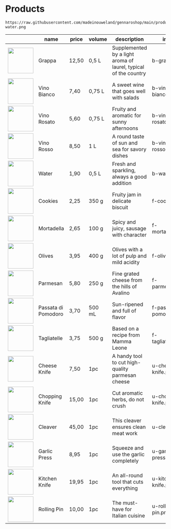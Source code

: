 # Products

```
https://raw.githubusercontent.com/madeinouweland/gennaroshop/main/products/b-water.png
```

| | name | price | volume | description | image |
| --- | --- | --- | --- | --- | --- |
| <img src="https://raw.githubusercontent.com/madeinouweland/gennaroshop/main/products/b-grappa.png" width="80"> | Grappa | 12,50 | 0,5 L | Supplemented by a light aroma of laurel, typical of the country | b-grappa.png |
| <img src="https://raw.githubusercontent.com/madeinouweland/gennaroshop/main/products/b-vino-bianco.png" width="80"> | Vino Bianco | 7,40 | 0,75 L | A sweet wine that goes well with salads | b-vino-bianco.png |
| <img src="https://raw.githubusercontent.com/madeinouweland/gennaroshop/main/products/b-vino-rosato.png" width="80"> | Vino Rosato | 5,60 | 0,75 L | Fruity and aromatic for sunny afternoons | b-vino-rosato.png |
| <img src="https://raw.githubusercontent.com/madeinouweland/gennaroshop/main/products/b-vino-rosso.png" width="80"> | Vino Rosso | 8,50 | 1 L | A round taste of sun and sea for savory dishes | b-vino-rosso.png |
| <img src="https://raw.githubusercontent.com/madeinouweland/gennaroshop/main/products/b-water.png" width="80"> | Water | 1,90 | 0,5 L | Fresh and sparkling, always a good addition | b-water.png |
| <img src="https://raw.githubusercontent.com/madeinouweland/gennaroshop/main/products/f-cookies.png" width="80"> | Cookies | 2,25 | 350 g | Fruity jam in delicate biscuit | f-cookies.png |
| <img src="https://raw.githubusercontent.com/madeinouweland/gennaroshop/main/products/f-mortadella.png" width="80"> | Mortadella | 2,65 | 100 g | Spicy and juicy, sausage with character | f-mortadella.png |
| <img src="https://raw.githubusercontent.com/madeinouweland/gennaroshop/main/products/f-olives.png" width="80"> | Olives | 3,95 | 400 g | Olives with a lot of pulp and mild acidity | f-olives.png |
| <img src="https://raw.githubusercontent.com/madeinouweland/gennaroshop/main/products/f-parmesan.png" width="80"> | Parmesan | 5,80 | 250 g | Fine grated cheese from the hills of Avalino | f-parmesan.png |
| <img src="https://raw.githubusercontent.com/madeinouweland/gennaroshop/main/products/f-passata-di-pomodoro.png" width="80"> | Passata di Pomodoro | 3,70 | 500 mL | Sun-ripened and full of flavor | f-passata-di-pomodoro.png |
| <img src="https://raw.githubusercontent.com/madeinouweland/gennaroshop/main/products/f-tagliatelle.png" width="80"> | Tagliatelle | 3,75 | 500 g | Based on a recipe from Mamma Leone | f-tagliatelle.png |
| <img src="https://raw.githubusercontent.com/madeinouweland/gennaroshop/main/products/u-cheese-knife.png" width="80"> | Cheese Knife | 7,50 | 1pc | A handy tool to cut high-quality parmesan cheese | u-cheese-knife.png |
| <img src="https://raw.githubusercontent.com/madeinouweland/gennaroshop/main/products/u-chopping-knife.png" width="80"> | Chopping Knife | 15,00 | 1pc | Cut aromatic herbs, do not crush | u-chopping-knife.png |
| <img src="https://raw.githubusercontent.com/madeinouweland/gennaroshop/main/products/u-cleaver.png" width="80"> | Cleaver | 45,00 | 1pc | This cleaver ensures clean meat work | u-cleaver.png |
| <img src="https://raw.githubusercontent.com/madeinouweland/gennaroshop/main/products/u-garlic-press.png" width="80"> | Garlic Press | 8,95 | 1pc | Squeeze and use the garlic completely | u-garlic-press.png |
| <img src="https://raw.githubusercontent.com/madeinouweland/gennaroshop/main/products/u-kitchen-knife.png" width="80"> | Kitchen Knife | 19,95 | 1pc |An all-round tool that cuts everything | u-kitchen-knife.png |
| <img src="https://raw.githubusercontent.com/madeinouweland/gennaroshop/main/products/u-rolling-pin.png" width="80"> | Rolling Pin | 10,00 | 1pc | The must-have for Italian cuisine | u-rolling-pin.png |
